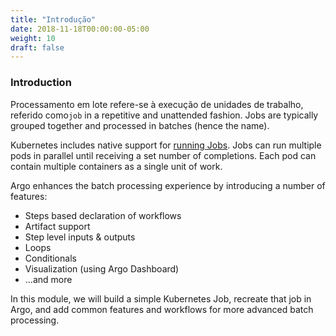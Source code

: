 ```yaml
---
title: "Introdução"
date: 2018-11-18T00:00:00-05:00
weight: 10
draft: false
---
```


### Introduction

Processamento em lote refere-se à execução de unidades de trabalho, referido como`job` in a repetitive and unattended fashion. Jobs are typically grouped together and processed in batches (hence the name).

Kubernetes includes native support for [running Jobs](https://kubernetes.io/docs/concepts/workloads/controllers/jobs-run-to-completion/). Jobs can run multiple pods in parallel until receiving a set number of completions. Each pod can contain multiple containers as a single unit of work.

Argo enhances the batch processing experience by introducing a number of features:

* Steps based declaration of workflows
* Artifact support
* Step level inputs & outputs
* Loops
* Conditionals
* Visualization (using Argo Dashboard)
* ...and more

In this module, we will build a simple Kubernetes Job, recreate that job in Argo, and add common features and workflows for more advanced batch processing.
